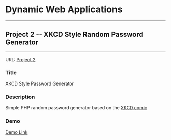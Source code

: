 # Dynamic Web Applications
----------------------------

## Project 2 -- XKCD Style Random Password Generator
-----------------------------------------------------
URL: <a href="kristincorona.guru/p2">Project 2</a>

### Title

XKCD Style Password Generator

### Description

Simple PHP random password generator based on the <a href="http://preshing.com/20110811/xkcd-password-generator/">XKCD comic</a>

### Demo

<a href="kristincorona.guru/p2_demo.html">Demo Link</a>

